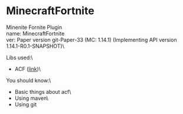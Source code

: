 # MinecraftFortnite

Minenite Fornite Plugin\
name: MinecraftFortnite\
ver: Paper version git-Paper-33 (MC: 1.14.1) (Implementing API version 1.14.1-R0.1-SNAPSHOT)\

Libs used:\
  * ACF ([link](https://acfspigot.emc.gs/))\

You should know:\
  * Basic things about acf\
  * Using maven\
  * Using git
